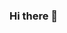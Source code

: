 ### Hi there 👋

<!--
**Farhinarius/Farhinarius** is a ✨ _special_ ✨ repository because its `README.md` (this file) appears on your GitHub profile.

Here are some ideas to get you started:

- 🔭 I’m currently working on Smart Meal Serivce
- 🌱 I’m currently studying at BMSTU
- 👯 I’m looking to collaborate on Unity Projects
- 🤔 I’m looking for help with .NET, .NET Core, Unity

<b>Languages and Tools:</b>
<div>
  <p><img align="center" src="https://github.com/Farhinarius/Farhinarius/tree/master/Icons/unity-logo.jpg" width="60" height="65">
    <img align="center" src="https://github.com/Farhinarius/Farhinarius/tree/master/Icons/csharp.svg" width="60" height="65">
    <img align="center" src="https://github.com/Farhinarius/Farhinarius/tree/master/Icons/cpp.svg" width="60" height="65">
    <img align="center" src="https://github.com/Farhinarius/Farhinarius/tree/master/Icons/ruby.svg" width="60" height="65">
    <img align="center" src="https://github.com/Farhinarius/Farhinarius/tree/master/Icons/javascript.svg" width="60" height="65">
    <img align="center" src="https://github.com/Farhinarius/Farhinarius/tree/master/Icons/x86-64-assembly.svg" width="60" height="65">
  </p>
</div>

[![Farhinarius's github stats](https://github-readme-stats.vercel.app/api?username=farhinarius&count_private=true&show_icons=true&theme=vue)](https://github.com/anuraghazra/github-readme-stats)

[![Top Langs](https://github-readme-stats.vercel.app/api/top-langs/?username=farhinarius)](https://github.com/anuraghazra/github-readme-stats)<br>

-->

